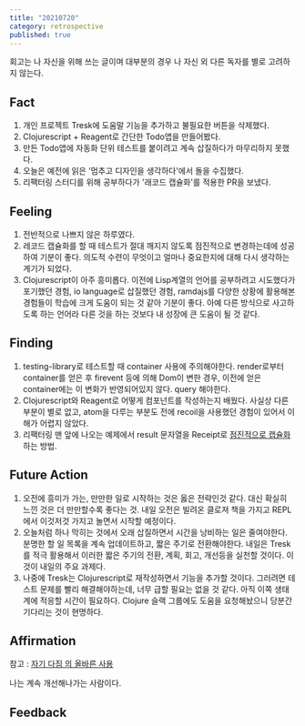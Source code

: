 ```yaml
---
title: "20210720"
category: retrospective
published: true
---
```

회고는 나 자신을 위해 쓰는 글이며 대부분의 경우 나 자신 외 다른 독자를 별로 고려하지 않는다.

## Fact

1. 개인 프로젝트 Tresk에 도움말 기능을 추가하고 불필요한 버튼을 삭제했다.
2. Clojurescript + Reagent로 간단한 Todo앱을 만들어봤다.
3. 만든 Todo앱에 자동화 단위 테스트를 붙이려고 계속 삽질하다가 마무리하지 못했다.
4. 오늘은 예전에 읽은 '멈추고 디자인을 생각하다'에서 돌을 수집했다.
5. 리팩터링 스터디를 위해 공부하다가 '래코드 캡슐화'를 적용한 PR을 보냈다.

## Feeling

1. 전반적으로 나쁘지 않은 하루였다.
2. 레코드 캡슐화를 할 때 테스트가 절대 깨지지 않도록 점진적으로 변경하는데에 성공하여 기분이 좋다. 의도적 수련이 무엇이고 얼마나 중요한지에 대해 다시 생각하는 계기가 되었다.
3. Clojurescript이 아주 흥미롭다. 이전에 Lisp계열의 언어를 공부하려고 시도했다가 포기했던 경험, io language로 삽질했던 경험, ramdajs를 다양한 상황에 활용해본 경험들이 학습에 크게 도움이 되는 것 같아 기분이 좋다. 아예 다른 방식으로 사고하도록 하는 언어라 다른 것을 하는 것보다 내 성장에 큰 도움이 될 것 같다.

## Finding

1. testing-library로 테스트할 때 container 사용에 주의해야한다. render로부터 container를 얻은 후 firevent 등에 의해 Dom이 변한 경우, 이전에 얻은 container에는 이 변화가 반영되어있지 않다. query 해야한다.
2. Clojurescript와 Reagent로 어떻게 컴포넌트를 작성하는지 배웠다. 사실상 다른 부분이 별로 없고, atom을 다루는 부분도 전에 recoil을 사용했던 경험이 있어서 이해가 어렵지 않았다.
3. 리팩터링 맨 앞에 나오는 예제에서 result 문자열을 Receipt로 [점진적으로 캡슐화](https://github.com/hannut91/refactoring/pull/8)하는 방법.

## Future Action

1. 오전에 흥미가 가는, 만만한 일로 시작하는 것은 옳은 전략인것 같다. 대신 확실히 느낀 것은 더 만만할수록 좋다는 것. 내일 오전은 빌려온 클로져 책을 가지고 REPL에서 이것저것 가지고 놀면서 시작할 예정이다.
2. 오늘처럼 하나 막히는 것에서 오래 삽질하면서 시간을 낭비하는 일은 줄여야한다. 분명한 할 일 목록을 계속 업데이트하고, 짧은 주기로 전환해야한다. 내일은 Tresk를 적극 활용해서 이러한 짧은 주기의 전환, 계획, 회고, 개선등을 실천할 것이다. 이것이 내일의 주요 과제다.
3. 나중에 Tresk는 Clojurescript로 재작성하면서 기능을 추가할 것이다. 그러려면 테스트 문제를 빨리 해결해야하는데, 너무 급할 필요는 없을 것 같다. 아직 이쪽 생태계에 적응할 시간이 필요하다. Clojure 슬랙 그룹에도 도움을 요청해놨으니 당분간 기다리는 것이 현명하다.

## Affirmation

참고 : [자기 다짐 의 올바른 사용](https://escapefromcoding.tistory.com/301)

나는 계속 개선해나가는 사람이다.

## Feedback
